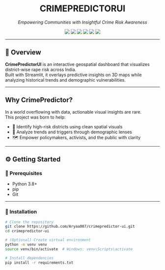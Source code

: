 <h1 align="center">CRIMEPREDICTORUI</h1>
<p align="center"><em>Empowering Communities with Insightful Crime Risk Awareness</em></p>




<p align="center">
  <img src="https://img.shields.io/badge/Streamlit-F44336?style=for-the-badge&logo=streamlit&logoColor=white"/>
  <img src="https://img.shields.io/badge/Pandas-150458?style=for-the-badge&logo=pandas&logoColor=white"/>
  <img src="https://img.shields.io/badge/NumPy-013243?style=for-the-badge&logo=numpy&logoColor=white"/>
  <img src="https://img.shields.io/badge/Python-3776AB?style=for-the-badge&logo=python&logoColor=white"/>
  <img src="https://img.shields.io/badge/Pydeck-3F4F75?style=for-the-badge&logo=deck&logoColor=white"/>
  <img src="https://img.shields.io/badge/Matplotlib-2C5FAA?style=for-the-badge&logo=matplotlib&logoColor=white"/>
</p>

---

## 📖 Overview

**CrimePredictorUI** is an interactive geospatial dashboard that visualizes district-wise rape risk across India.  
Built with Streamlit, it overlays predictive insights on 3D maps while analyzing historical trends and demographic vulnerabilities.

---

## Why CrimePredictor?

In a world overflowing with data, actionable visual insights are rare.  
This project was born to help:

- 🚨 Identify high-risk districts using clean spatial visuals  
- 🧠 Analyze trends and triggers through demographic lenses  
- 🗺️ Empower policymakers, activists, and the public with clarity

---

## ⚙️ Getting Started

### 🧰 Prerequisites

- Python 3.8+
- pip
- Git

---

### 💾 Installation

```bash
# Clone the repository
git clone https://github.com/Aryaa007/crimepredictor-ui.git
cd crimepredictor-ui

# (Optional) Create virtual environment
python -m venv venv
source venv/bin/activate  # Windows: venv\Scripts\activate

# Install dependencies
pip install -r requirements.txt

